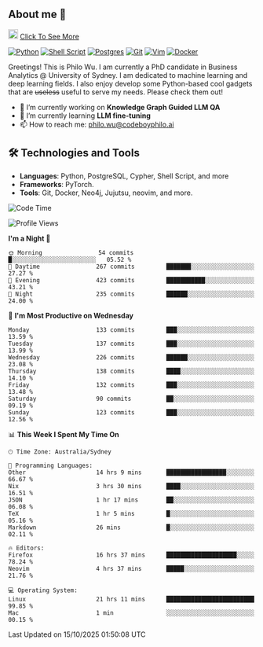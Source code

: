 ## About me 🤗

<a href="#"><img src="https://media.giphy.com/media/hvRJCLFzcasrR4ia7z/giphy.gif" width="20px" height="20px"></a> [Click To See More](https://codeboyphilo.github.io)

[![Python](https://img.shields.io/badge/python-3670A0?style=for-the-badge&logo=python&logoColor=ffdd54)](#)
[![Shell Script](https://img.shields.io/badge/shell_script-%23121011.svg?style=for-the-badge&logo=gnu-bash&logoColor=white)](#)
[![Postgres](https://img.shields.io/badge/postgres-%23316192.svg?style=for-the-badge&logo=postgresql&logoColor=white)](#)
[![Git](https://img.shields.io/badge/git-%23F05033.svg?style=for-the-badge&logo=git&logoColor=white)](#)
[![Vim](https://img.shields.io/badge/VIM-%2311AB00.svg?style=for-the-badge&logo=vim&logoColor=white)](#)
[![Docker](https://img.shields.io/badge/docker-%230db7ed.svg?style=for-the-badge&logo=docker&logoColor=white)](#)

Greetings! This is Philo Wu. I am currently a PhD candidate in Business Analytics \@ University of Sydney. I am dedicated to machine learning and deep learning fields. I also enjoy develop some Python-based cool gadgets that are ~~useless~~ useful to serve my needs. Please check them out!

- 🔭 I’m currently working on **Knowledge Graph Guided LLM QA**
- 🌱 I’m currently learning **LLM fine-tuning**
- 📫 How to reach me: philo.wu@codeboyphilo.ai

## 🛠 Technologies and Tools
- **Languages**: Python, PostgreSQL, Cypher, Shell Script, and more
- **Frameworks**: PyTorch.
- **Tools**: Git, Docker, Neo4j, Jujutsu, neovim, and more.

<!--START_SECTION:waka-->
![Code Time](http://img.shields.io/badge/Code%20Time-1%2C177%20hrs%2035%20mins-blue)

![Profile Views](http://img.shields.io/badge/Profile%20Views-0-blue)

**I'm a Night 🦉** 

```text
🌞 Morning                54 commits          █░░░░░░░░░░░░░░░░░░░░░░░░   05.52 % 
🌆 Daytime                267 commits         ███████░░░░░░░░░░░░░░░░░░   27.27 % 
🌃 Evening                423 commits         ███████████░░░░░░░░░░░░░░   43.21 % 
🌙 Night                  235 commits         ██████░░░░░░░░░░░░░░░░░░░   24.00 % 
```
📅 **I'm Most Productive on Wednesday** 

```text
Monday                   133 commits         ███░░░░░░░░░░░░░░░░░░░░░░   13.59 % 
Tuesday                  137 commits         ███░░░░░░░░░░░░░░░░░░░░░░   13.99 % 
Wednesday                226 commits         ██████░░░░░░░░░░░░░░░░░░░   23.08 % 
Thursday                 138 commits         ████░░░░░░░░░░░░░░░░░░░░░   14.10 % 
Friday                   132 commits         ███░░░░░░░░░░░░░░░░░░░░░░   13.48 % 
Saturday                 90 commits          ██░░░░░░░░░░░░░░░░░░░░░░░   09.19 % 
Sunday                   123 commits         ███░░░░░░░░░░░░░░░░░░░░░░   12.56 % 
```


📊 **This Week I Spent My Time On** 

```text
🕑︎ Time Zone: Australia/Sydney

💬 Programming Languages: 
Other                    14 hrs 9 mins       █████████████████░░░░░░░░   66.67 % 
Nix                      3 hrs 30 mins       ████░░░░░░░░░░░░░░░░░░░░░   16.51 % 
JSON                     1 hr 17 mins        ██░░░░░░░░░░░░░░░░░░░░░░░   06.08 % 
TeX                      1 hr 5 mins         █░░░░░░░░░░░░░░░░░░░░░░░░   05.16 % 
Markdown                 26 mins             █░░░░░░░░░░░░░░░░░░░░░░░░   02.11 % 

🔥 Editors: 
Firefox                  16 hrs 37 mins      ████████████████████░░░░░   78.24 % 
Neovim                   4 hrs 37 mins       █████░░░░░░░░░░░░░░░░░░░░   21.76 % 

💻 Operating System: 
Linux                    21 hrs 11 mins      █████████████████████████   99.85 % 
Mac                      1 min               ░░░░░░░░░░░░░░░░░░░░░░░░░   00.15 % 
```


 Last Updated on 15/10/2025 01:50:08 UTC
<!--END_SECTION:waka-->
